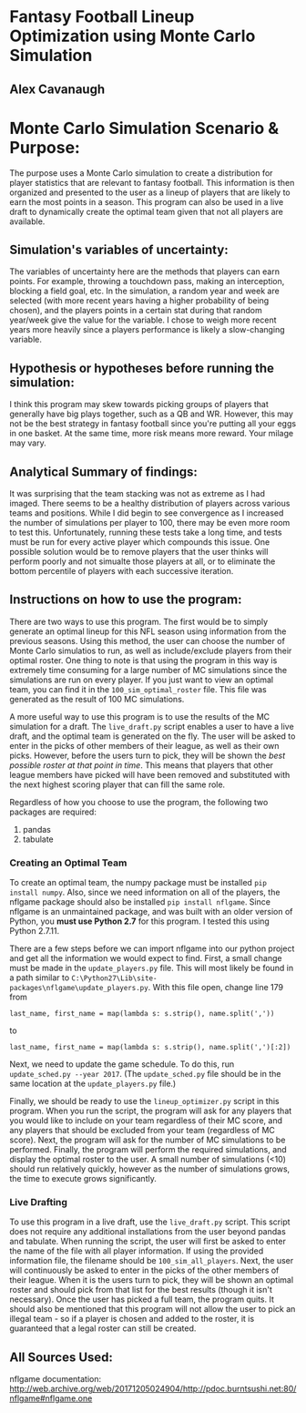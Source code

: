 # Fantasy Football Lineup Optimization using Monte Carlo Simulation

## Alex Cavanaugh

# Monte Carlo Simulation Scenario & Purpose:
The purpose uses a Monte Carlo simulation to create a distribution for player statistics that are relevant to fantasy
football. This information is then organized and presented to the user as a lineup of players that are likely to earn
the most points in a season. This program can also be used in a live draft to dynamically create the optimal team given that not all players are available. 

## Simulation's variables of uncertainty:
The variables of uncertainty here are the methods that players can earn points. For example, throwing a touchdown pass,
making an interception, blocking a field goal, etc. In the simulation, a random year and week are selected (with more
recent years having a higher probability of being chosen), and the players points in a certain stat during that random
year/week give the value for the variable. I chose to weigh more recent years more heavily since a players performance
is likely a slow-changing variable. 

## Hypothesis or hypotheses before running the simulation:
I think this program may skew towards picking groups of players that generally have big plays together, such as a QB and
WR. However, this may not be the best strategy in fantasy football since you're putting all your eggs in one basket. At the same time, more risk means more reward. Your milage may vary. 

## Analytical Summary of findings:
It was surprising that the team stacking was not as extreme as I had imaged. There seems to be a healthy distribution of players across various teams and positions. While I did begin to see convergence as I increased the number of simulations per player to 100, there may be even more room to test this. Unfortunately, running these tests take a long time, and tests must be run for every active player which compounds this issue. One possible solution would be to remove players that the user thinks will perform poorly and not simualte those players at all, or to eliminate the bottom percentile of players with each successive iteration.

## Instructions on how to use the program:
There are two ways to use this program. The first would be to simply generate an optimal lineup for this NFL season using information from the previous seasons. Using this method, the user can choose the number of Monte Carlo simulatios to run, as well as include/exclude players from their optimal roster. One thing to note is that using the program in this way is extremely time consuming for a large number of MC simulations since the simulations are run on every player. If you just want to view an optimal team, you can find it in the `100_sim_optimal_roster` file. This file was generated as the result of 100 MC simulations. 

A more useful way to use this program is to use the results of the MC simulation for a draft. The `live_draft.py` script enables a user to have a live draft, and the optimal team is generated on the fly. The user will be asked to enter in the picks of other members of their league, as well as their own picks. However, before the users turn to pick, they will be shown the *best possible roster at that point in time*. This means that players that other league members have picked will have been removed and substituted with the next highest scoring player that can fill the same role. 

Regardless of how you choose to use the program, the following two packages are required: 
1. pandas 
2. tabulate

### Creating an Optimal Team
To create an optimal team, the numpy package must be installed `pip install numpy`. Also, since we need information on all of the players, the nflgame package should also be installed `pip install nflgame`. Since nflgame is an unmaintained package, and was built with an older version of Python, you **must use Python 2.7** for this program. I tested this using Python 2.7.11.

There are a few steps before we can import nflgame into our python project and get all the information we would expect to find. First, a small change must be made in the `update_players.py` file. This will most likely be found in a path similar to `C:\Python27\Lib\site-packages\nflgame\update_players.py`. With this file open, change line 179 from

`last_name, first_name = map(lambda s: s.strip(), name.split(','))`

to

`last_name, first_name = map(lambda s: s.strip(), name.split(',')[:2])`


Next, we need to update the game schedule. To do this, run `update_sched.py --year 2017`. (The `update_sched.py` file should be in the same location at the `update_players.py` file.)

Finally, we should be ready to use the `lineup_optimizer.py` script in this program. When you run the script, the program will ask for any players that you would like to include on your team regardless of their MC score, and any players that should be excluded from your team (regardless of MC score). Next, the program will ask for the number of MC simulations to be performed. Finally, the program will perform the required simulations, and display the optimal roster to the user. A small number of simulations (<10) should run relatively quickly, however as the number of simulations grows, the time to execute grows significantly. 

### Live Drafting
To use this program in a live draft, use the `live_draft.py` script. This script does not require any additional installations from the user beyond pandas and tabulate. When running the script, the user will first be asked to enter the name of the file with all player information. If using the provided information file, the filename should be `100_sim_all_players`. Next, the user will continuously be asked to enter in the picks of the other members of their league. When it is the users turn to pick, they will be shown an optimal roster and should pick from that list for the best results (though it isn't necessary). Once the user has picked a full team, the program quits. It should also be mentioned that this program will not allow the user to pick an illegal team - so if a player is chosen and added to the roster, it is guaranteed that a legal roster can still be created. 

## All Sources Used:
nflgame documentation: http://web.archive.org/web/20171205024904/http://pdoc.burntsushi.net:80/nflgame#nflgame.one
